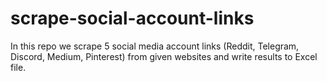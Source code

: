 # scrape-social-account-links
In this repo we scrape 5 social media account links 
(Reddit, Telegram, Discord, Medium, Pinterest)
from given websites and write results to Excel file.
